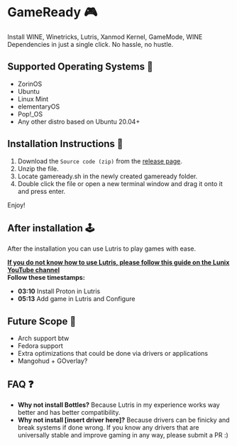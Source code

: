 # GameReady 🎮
Install WINE, Winetricks, Lutris, Xanmod Kernel, GameMode, WINE Dependencies in just a single click. No hassle, no hustle.

## Supported Operating Systems 🚦

- ZorinOS
- Ubuntu
- Linux Mint
- elementaryOS
- Pop!_OS
- Any other distro based on Ubuntu 20.04+

## Installation Instructions 🚀

1. Download the `Source code (zip)` from the [release page](https://github.com/NayamAmarshe/gameready/releases/latest).
2. Unzip the file.
3. Locate gameready.sh in the newly created gameready folder.
4. Double click the file or open a new terminal window and drag it onto it and press enter.

Enjoy!

## After installation 🕹
After the installation you can use Lutris to play games with ease. 

[**If you do not know how to use Lutris, please follow this guide on the Lunix YouTube channel**](https://www.youtube.com/watch?v=RwnDtMfhmWk)   
__Follow these timestamps:__   
- **03:10** Install Proton in Lutris   
- **05:13** Add game in Lutris and Configure


## Future Scope 🤫
- Arch support btw
- Fedora support
- Extra optimizations that could be done via drivers or applications
- Mangohud + GOverlay?

## FAQ ❓
- **Why not install Bottles?** Because Lutris in my experience works way better and has better compatibility.
- **Why not install [insert driver here]?** Because drivers can be finicky and break systems if done wrong. If you know any drivers that are universally stable and improve gaming in any way, please submit a PR :)
